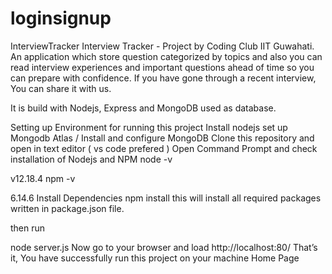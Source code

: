 # loginsignup
InterviewTracker
Interview Tracker - Project by Coding Club IIT Guwahati. An application which store question categorized by topics and also you can read interview experiences and important questions ahead of time so you can prepare with confidence. If you have gone through a recent interview, You can share it with us.

It is build with Nodejs, Express and MongoDB used as database.

Setting up Environment for running this project
Install nodejs
set up Mongodb Atlas / Install and configure MongoDB
Clone this repository and open in text editor ( vs code prefered )
Open Command Prompt and check installation of Nodejs and NPM
node -v

 v12.18.4 
npm -v

 6.14.6
Install Dependencies
npm install
this will install all required packages written in package.json file.

then run

node server.js
Now go to your browser and load http://localhost:80/
That’s it, You have successfully run this project on your machine
Home Page
